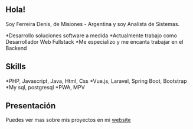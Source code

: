 ## Hola! 

Soy Ferreira Denis, de Misiones - Argentina y soy Analista de Sistemas.

*Desarrollo soluciones software a medida
*Actualmente trabajo como Desarrollador Web Fullstack
*Me especializo y me encanta trabajar en el Backend

## Skills

*PHP, Javascript, Java, Html, Css
*Vue.js, Laravel, Spring Boot, Bootstrap
*My sql, postgresql
*PWA, MPV

## Presentación

Puedes ver mas sobre mis proyectos en mi [website](https://elated-lovelace-6b0ba7.netlify.app/)
